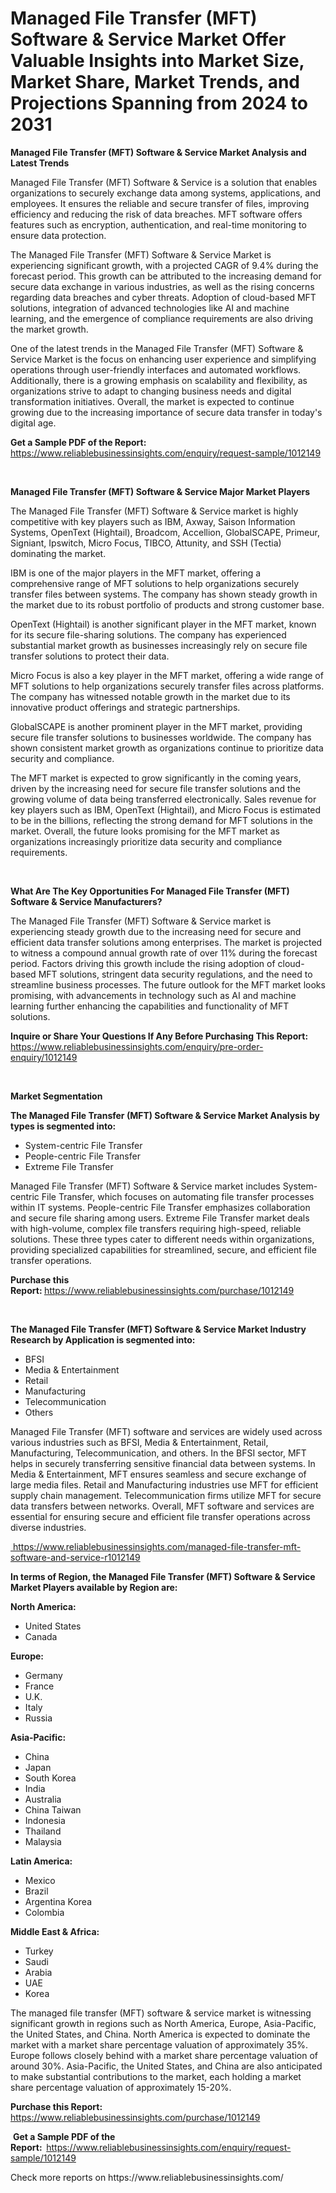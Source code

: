 <p><h1>Managed File Transfer (MFT) Software & Service Market Offer Valuable Insights into Market Size, Market Share, Market Trends, and Projections Spanning from 2024 to 2031</h1></p><p><strong>Managed File Transfer (MFT) Software & Service Market Analysis and Latest Trends</strong></p>
<p><p>Managed File Transfer (MFT) Software & Service is a solution that enables organizations to securely exchange data among systems, applications, and employees. It ensures the reliable and secure transfer of files, improving efficiency and reducing the risk of data breaches. MFT software offers features such as encryption, authentication, and real-time monitoring to ensure data protection.</p><p>The Managed File Transfer (MFT) Software & Service Market is experiencing significant growth, with a projected CAGR of 9.4% during the forecast period. This growth can be attributed to the increasing demand for secure data exchange in various industries, as well as the rising concerns regarding data breaches and cyber threats. Adoption of cloud-based MFT solutions, integration of advanced technologies like AI and machine learning, and the emergence of compliance requirements are also driving the market growth.</p><p>One of the latest trends in the Managed File Transfer (MFT) Software & Service Market is the focus on enhancing user experience and simplifying operations through user-friendly interfaces and automated workflows. Additionally, there is a growing emphasis on scalability and flexibility, as organizations strive to adapt to changing business needs and digital transformation initiatives. Overall, the market is expected to continue growing due to the increasing importance of secure data transfer in today's digital age.</p></p>
<p><strong>Get a Sample PDF of the Report:&nbsp;</strong> <a href="https://www.reliablebusinessinsights.com/enquiry/request-sample/1012149">https://www.reliablebusinessinsights.com/enquiry/request-sample/1012149</a></p>
<p>&nbsp;</p>
<p><strong>Managed File Transfer (MFT) Software & Service Major Market Players</strong></p>
<p><p>The Managed File Transfer (MFT) Software & Service market is highly competitive with key players such as IBM, Axway, Saison Information Systems, OpenText (Hightail), Broadcom, Accellion, GlobalSCAPE, Primeur, Signiant, Ipswitch, Micro Focus, TIBCO, Attunity, and SSH (Tectia) dominating the market. </p><p>IBM is one of the major players in the MFT market, offering a comprehensive range of MFT solutions to help organizations securely transfer files between systems. The company has shown steady growth in the market due to its robust portfolio of products and strong customer base.</p><p>OpenText (Hightail) is another significant player in the MFT market, known for its secure file-sharing solutions. The company has experienced substantial market growth as businesses increasingly rely on secure file transfer solutions to protect their data.</p><p>Micro Focus is also a key player in the MFT market, offering a wide range of MFT solutions to help organizations securely transfer files across platforms. The company has witnessed notable growth in the market due to its innovative product offerings and strategic partnerships.</p><p>GlobalSCAPE is another prominent player in the MFT market, providing secure file transfer solutions to businesses worldwide. The company has shown consistent market growth as organizations continue to prioritize data security and compliance.</p><p>The MFT market is expected to grow significantly in the coming years, driven by the increasing need for secure file transfer solutions and the growing volume of data being transferred electronically. Sales revenue for key players such as IBM, OpenText (Hightail), and Micro Focus is estimated to be in the billions, reflecting the strong demand for MFT solutions in the market. Overall, the future looks promising for the MFT market as organizations increasingly prioritize data security and compliance requirements.</p></p>
<p>&nbsp;</p>
<p><strong>What Are The Key Opportunities For Managed File Transfer (MFT) Software & Service Manufacturers?</strong></p>
<p><p>The Managed File Transfer (MFT) Software & Service market is experiencing steady growth due to the increasing need for secure and efficient data transfer solutions among enterprises. The market is projected to witness a compound annual growth rate of over 11% during the forecast period. Factors driving this growth include the rising adoption of cloud-based MFT solutions, stringent data security regulations, and the need to streamline business processes. The future outlook for the MFT market looks promising, with advancements in technology such as AI and machine learning further enhancing the capabilities and functionality of MFT solutions.</p></p>
<p><strong>Inquire or Share Your Questions If Any Before Purchasing This Report:</strong> <a href="https://www.reliablebusinessinsights.com/enquiry/pre-order-enquiry/1012149">https://www.reliablebusinessinsights.com/enquiry/pre-order-enquiry/1012149</a></p>
<p>&nbsp;</p>
<p><strong>Market Segmentation</strong></p>
<p><strong>The Managed File Transfer (MFT) Software & Service Market Analysis by types is segmented into:</strong></p>
<p><ul><li>System-centric File Transfer</li><li>People-centric File Transfer</li><li>Extreme File Transfer</li></ul></p>
<p><p>Managed File Transfer (MFT) Software & Service market includes System-centric File Transfer, which focuses on automating file transfer processes within IT systems. People-centric File Transfer emphasizes collaboration and secure file sharing among users. Extreme File Transfer market deals with high-volume, complex file transfers requiring high-speed, reliable solutions. These three types cater to different needs within organizations, providing specialized capabilities for streamlined, secure, and efficient file transfer operations.</p></p>
<p><strong>Purchase this Report:&nbsp;</strong><a href="https://www.reliablebusinessinsights.com/purchase/1012149">https://www.reliablebusinessinsights.com/purchase/1012149</a></p>
<p>&nbsp;</p>
<p><strong>The Managed File Transfer (MFT) Software & Service Market Industry Research by Application is segmented into:</strong></p>
<p><ul><li>BFSI</li><li>Media & Entertainment</li><li>Retail</li><li>Manufacturing</li><li>Telecommunication</li><li>Others</li></ul></p>
<p><p>Managed File Transfer (MFT) software and services are widely used across various industries such as BFSI, Media & Entertainment, Retail, Manufacturing, Telecommunication, and others. In the BFSI sector, MFT helps in securely transferring sensitive financial data between systems. In Media & Entertainment, MFT ensures seamless and secure exchange of large media files. Retail and Manufacturing industries use MFT for efficient supply chain management. Telecommunication firms utilize MFT for secure data transfers between networks. Overall, MFT software and services are essential for ensuring secure and efficient file transfer operations across diverse industries.</p></p>
<p><a href="https://www.reliablebusinessinsights.com/managed-file-transfer-mft-software-and-service-r1012149">&nbsp;https://www.reliablebusinessinsights.com/managed-file-transfer-mft-software-and-service-r1012149</a></p>
<p><strong>In terms of Region, the Managed File Transfer (MFT) Software & Service Market Players available by Region are:</strong></p>
<p>
    <p> <strong> North America: </strong>
        <ul>
            <li>United States</li>
            <li>Canada</li>
        </ul>
        </p> 
    <p> <strong> Europe: </strong>
        <ul>
            <li>Germany</li>
            <li>France</li>
            <li>U.K.</li>
            <li>Italy</li>
            <li>Russia</li>
        </ul>
        </p> 
    <p> <strong> Asia-Pacific: </strong>
        <ul>
            <li>China</li>
            <li>Japan</li>
            <li>South Korea</li>
            <li>India</li>
            <li>Australia</li>
            <li>China Taiwan</li>
            <li>Indonesia</li>
            <li>Thailand</li>
            <li>Malaysia</li>
        </ul>
        </p> 
    <p> <strong> Latin America: </strong>
        <ul>
            <li>Mexico</li>
            <li>Brazil</li>
            <li>Argentina Korea</li>
            <li>Colombia</li>
        </ul>
        </p> 
    <p> <strong> Middle East & Africa: </strong>
        <ul>
            <li>Turkey</li>
            <li>Saudi</li>
            <li>Arabia</li>
            <li>UAE</li>
            <li>Korea</li>
        </ul>
    </p>
    </p>
<p><p>The managed file transfer (MFT) software & service market is witnessing significant growth in regions such as North America, Europe, Asia-Pacific, the United States, and China. North America is expected to dominate the market with a market share percentage valuation of approximately 35%. Europe follows closely behind with a market share percentage valuation of around 30%. Asia-Pacific, the United States, and China are also anticipated to make substantial contributions to the market, each holding a market share percentage valuation of approximately 15-20%.</p></p>
<p><strong>Purchase this Report: </strong><a href="https://www.reliablebusinessinsights.com/purchase/1012149">https://www.reliablebusinessinsights.com/purchase/1012149</a></p>
<p>&nbsp;<strong>Get a Sample PDF of the Report:&nbsp;&nbsp;</strong><a href="https://www.reliablebusinessinsights.com/enquiry/request-sample/1012149">https://www.reliablebusinessinsights.com/enquiry/request-sample/1012149</a></p>
<p><strong></strong></p>
<p>Check more reports on https://www.reliablebusinessinsights.com/</p>